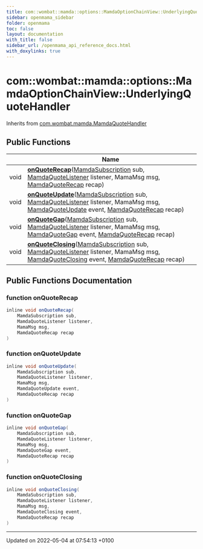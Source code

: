 ```yaml
---
title: com::wombat::mamda::options::MamdaOptionChainView::UnderlyingQuoteHandler
sidebar: openmama_sidebar
folder: openmama
toc: false
layout: documentation
with_title: false
sidebar_url: /openmama_api_reference_docs.html
with_doxylinks: true
---
```


# com::wombat::mamda::options::MamdaOptionChainView::UnderlyingQuoteHandler





Inherits from [com.wombat.mamda.MamdaQuoteHandler](interfacecom_1_1wombat_1_1mamda_1_1MamdaQuoteHandler.html)

## Public Functions

|                | Name           |
| -------------- | -------------- |
| void | **[onQuoteRecap](classcom_1_1wombat_1_1mamda_1_1options_1_1MamdaOptionChainView_1_1UnderlyingQuoteHandler.html#function-onquoterecap)**([MamdaSubscription](classcom_1_1wombat_1_1mamda_1_1MamdaSubscription.html) sub, [MamdaQuoteListener](classcom_1_1wombat_1_1mamda_1_1MamdaQuoteListener.html) listener, MamaMsg msg, [MamdaQuoteRecap](interfacecom_1_1wombat_1_1mamda_1_1MamdaQuoteRecap.html) recap) |
| void | **[onQuoteUpdate](classcom_1_1wombat_1_1mamda_1_1options_1_1MamdaOptionChainView_1_1UnderlyingQuoteHandler.html#function-onquoteupdate)**([MamdaSubscription](classcom_1_1wombat_1_1mamda_1_1MamdaSubscription.html) sub, [MamdaQuoteListener](classcom_1_1wombat_1_1mamda_1_1MamdaQuoteListener.html) listener, MamaMsg msg, [MamdaQuoteUpdate](interfacecom_1_1wombat_1_1mamda_1_1MamdaQuoteUpdate.html) event, [MamdaQuoteRecap](interfacecom_1_1wombat_1_1mamda_1_1MamdaQuoteRecap.html) recap) |
| void | **[onQuoteGap](classcom_1_1wombat_1_1mamda_1_1options_1_1MamdaOptionChainView_1_1UnderlyingQuoteHandler.html#function-onquotegap)**([MamdaSubscription](classcom_1_1wombat_1_1mamda_1_1MamdaSubscription.html) sub, [MamdaQuoteListener](classcom_1_1wombat_1_1mamda_1_1MamdaQuoteListener.html) listener, MamaMsg msg, [MamdaQuoteGap](interfacecom_1_1wombat_1_1mamda_1_1MamdaQuoteGap.html) event, [MamdaQuoteRecap](interfacecom_1_1wombat_1_1mamda_1_1MamdaQuoteRecap.html) recap) |
| void | **[onQuoteClosing](classcom_1_1wombat_1_1mamda_1_1options_1_1MamdaOptionChainView_1_1UnderlyingQuoteHandler.html#function-onquoteclosing)**([MamdaSubscription](classcom_1_1wombat_1_1mamda_1_1MamdaSubscription.html) sub, [MamdaQuoteListener](classcom_1_1wombat_1_1mamda_1_1MamdaQuoteListener.html) listener, MamaMsg msg, [MamdaQuoteClosing](interfacecom_1_1wombat_1_1mamda_1_1MamdaQuoteClosing.html) event, [MamdaQuoteRecap](interfacecom_1_1wombat_1_1mamda_1_1MamdaQuoteRecap.html) recap) |

## Public Functions Documentation

### function onQuoteRecap

```java
inline void onQuoteRecap(
    MamdaSubscription sub,
    MamdaQuoteListener listener,
    MamaMsg msg,
    MamdaQuoteRecap recap
)
```


### function onQuoteUpdate

```java
inline void onQuoteUpdate(
    MamdaSubscription sub,
    MamdaQuoteListener listener,
    MamaMsg msg,
    MamdaQuoteUpdate event,
    MamdaQuoteRecap recap
)
```


### function onQuoteGap

```java
inline void onQuoteGap(
    MamdaSubscription sub,
    MamdaQuoteListener listener,
    MamaMsg msg,
    MamdaQuoteGap event,
    MamdaQuoteRecap recap
)
```


### function onQuoteClosing

```java
inline void onQuoteClosing(
    MamdaSubscription sub,
    MamdaQuoteListener listener,
    MamaMsg msg,
    MamdaQuoteClosing event,
    MamdaQuoteRecap recap
)
```


-------------------------------

Updated on 2022-05-04 at 07:54:13 +0100